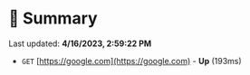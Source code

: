 # 📖 Summary
Last updated: **4/16/2023, 2:59:22 PM**

- `GET` [https://google.com](https://google.com) - **Up** (193ms)
